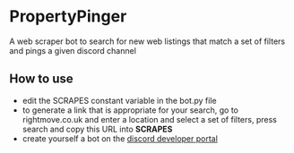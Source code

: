 # PropertyPinger
A web scraper bot to search for new web listings that match a set of filters and pings a given discord channel

## How to use
* edit the SCRAPES constant variable in the bot.py file
* to generate a link that is appropriate for your search, go to rightmove.co.uk and enter a location and select a set of filters, press search and copy this URL into **SCRAPES**
* create yourself a bot on the [discord developer portal](https://discord.com/developers/docs/intro)

